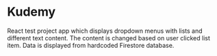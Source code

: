 # Kudemy

React test project app which displays dropdown menus with lists and different text content. The content is changed based on user clicked list item. Data is displayed from hardcoded Firestore database.